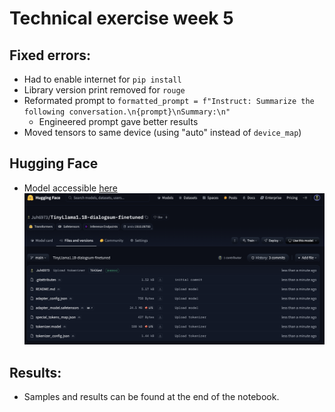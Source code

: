 # Technical exercise week 5

## Fixed errors:
- Had to enable internet for `pip install`
- Library version print removed for `rouge`
- Reformated prompt to `formatted_prompt = f"Instruct: Summarize the following conversation.\n{prompt}\nSummary:\n"`
    - Engineered prompt gave better results
- Moved tensors to same device (using "auto" instead of `device_map`)

## Hugging Face
- Model accessible [here](https://huggingface.co/Juh6973/TinyLlama1.1B-dialogsum-finetuned/tree/main)
![HF](hf.png)

## Results:
- Samples and results can be found at the end of the notebook.
